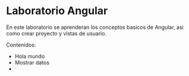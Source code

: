 # Laboratorio Angular

En este laboratorio se aprenderan los conceptos basicos de Angular, asi como crear proyecto y vistas de usuario.

Contenidos:
 - Hola mundo
 - Mostrar datos
 - 